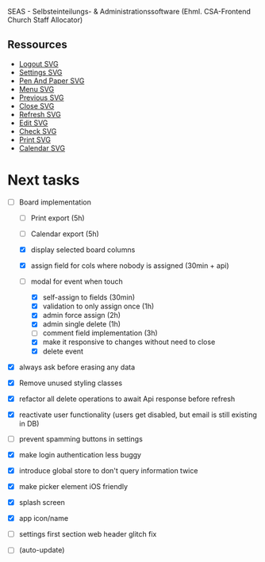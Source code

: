 SEAS - Selbsteinteilungs- & Administrationssoftware (Ehml. CSA-Frontend Church Staff Allocator)

## Ressources

- [Logout SVG](https://www.svgrepo.com/svg/115080/logout)
- [Settings SVG](https://www.svgrepo.com/svg/11478/settings)
- [Pen And Paper SVG](https://www.svgrepo.com/svg/41783/pen-and-paper)
- [Menu SVG](https://www.svgrepo.com/svg/3034/menu)
- [Previous SVG](https://www.svgrepo.com/svg/79187/left-arrow)
- [Close SVG](https://www.svgrepo.com/svg/30681/close)
- [Refresh SVG](https://www.svgrepo.com/svg/76889/refresh)
- [Edit SVG](https://www.svgrepo.com/svg/56967/edit)
- [Check SVG](https://www.svgrepo.com/svg/125862/check)
- [Print SVG](https://www.svgrepo.com/svg/476458/print)
- [Calendar SVG](https://www.svgrepo.com/svg/511575/calendar-1322)

# Next tasks

- [ ] Board implementation

  - [ ] Print export (5h)
  - [ ] Calendar export (5h)

  - [x] display selected board columns
  - [x] assign field for cols where nobody is assigned (30min + api)

  - [ ] modal for event when touch
    - [x] self-assign to fields (30min)
    - [x] validation to only assign once (1h)
    - [x] admin force assign (2h)
    - [x] admin single delete (1h)
    - [ ] comment field implementation (3h)
    - [x] make it responsive to changes without need to close
    - [x] delete event

- [x] always ask before erasing any data
- [x] Remove unused styling classes
- [x] refactor all delete operations to await Api response before refresh
- [x] reactivate user functionality (users get disabled, but email is still existing in DB)
- [ ] prevent spamming buttons in settings
- [x] make login authentication less buggy
- [x] introduce global store to don't query information twice
- [x] make picker element iOS friendly
- [x] splash screen
- [x] app icon/name
- [ ] settings first section web header glitch fix
- [ ] (auto-update)
